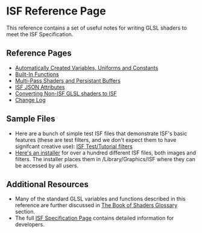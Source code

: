 # ISF Reference Page

This reference contains a set of useful notes for writing GLSL shaders to meet the ISF Specification.

## Reference Pages

- [Automatically Created Variables, Uniforms and Constants](variables/)
- [Built-In Functions](functions/)
- [Multi-Pass Shaders and Persistant Buffers](multipass/)
- [ISF JSON Attributes](json/)
- [Converting Non-ISF GLSL shaders to ISF](converting/)
- [Change Log](changes/)
    
## Sample Files

- Here are a bunch of simple test ISF files that demonstrate ISF's basic features (these are test filters, and we don't expect them to have signifcant creative use):
[ISF Test/Tutorial filters](http://vidvox.net/rays_oddsnends/ISF%20tests+tutorials.zip)
- [Here's an installer](http://www.vidvox.net/rays_oddsnends/Vidvox%20ISF%20resources.pkg.zip) for over a hundred different ISF files, both images and filters.  The installer places them in /Library/Graphics/ISF where they can be accessed by all users.

## Additional Resources

- Many of the standard GLSL variables and functions described in this reference are further discussed in [The Book of Shaders Glossary](https://thebookofshaders.com/glossary/) section.
- The full [ISF Specification Page](https://github.com/mrRay/ISF_Spec/) contains detailed information for developers.